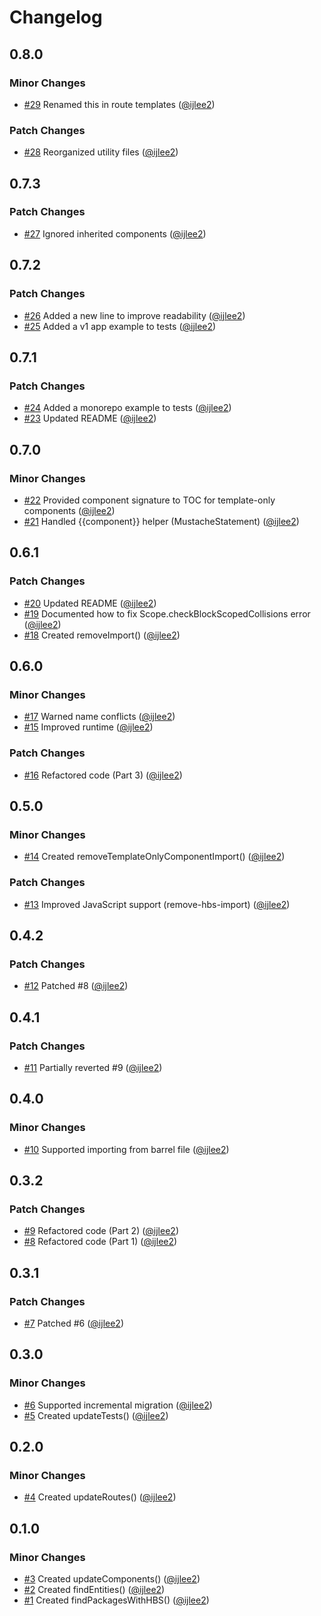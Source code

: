 # Changelog

## 0.8.0

### Minor Changes

- [#29](https://github.com/ijlee2/ember-codemod-add-template-tags/pull/29) Renamed this in route templates ([@ijlee2](https://github.com/ijlee2))

### Patch Changes

- [#28](https://github.com/ijlee2/ember-codemod-add-template-tags/pull/28) Reorganized utility files ([@ijlee2](https://github.com/ijlee2))

## 0.7.3

### Patch Changes

- [#27](https://github.com/ijlee2/ember-codemod-add-template-tags/pull/27) Ignored inherited components ([@ijlee2](https://github.com/ijlee2))

## 0.7.2

### Patch Changes

- [#26](https://github.com/ijlee2/ember-codemod-add-template-tags/pull/26) Added a new line to improve readability ([@ijlee2](https://github.com/ijlee2))
- [#25](https://github.com/ijlee2/ember-codemod-add-template-tags/pull/25) Added a v1 app example to tests ([@ijlee2](https://github.com/ijlee2))

## 0.7.1

### Patch Changes

- [#24](https://github.com/ijlee2/ember-codemod-add-template-tags/pull/24) Added a monorepo example to tests ([@ijlee2](https://github.com/ijlee2))
- [#23](https://github.com/ijlee2/ember-codemod-add-template-tags/pull/23) Updated README ([@ijlee2](https://github.com/ijlee2))

## 0.7.0

### Minor Changes

- [#22](https://github.com/ijlee2/ember-codemod-add-template-tags/pull/22) Provided component signature to TOC for template-only components ([@ijlee2](https://github.com/ijlee2))
- [#21](https://github.com/ijlee2/ember-codemod-add-template-tags/pull/21) Handled {{component}} helper (MustacheStatement) ([@ijlee2](https://github.com/ijlee2))

## 0.6.1

### Patch Changes

- [#20](https://github.com/ijlee2/ember-codemod-add-template-tags/pull/20) Updated README ([@ijlee2](https://github.com/ijlee2))
- [#19](https://github.com/ijlee2/ember-codemod-add-template-tags/pull/19) Documented how to fix Scope.checkBlockScopedCollisions error ([@ijlee2](https://github.com/ijlee2))
- [#18](https://github.com/ijlee2/ember-codemod-add-template-tags/pull/18) Created removeImport() ([@ijlee2](https://github.com/ijlee2))

## 0.6.0

### Minor Changes

- [#17](https://github.com/ijlee2/ember-codemod-add-template-tags/pull/17) Warned name conflicts ([@ijlee2](https://github.com/ijlee2))
- [#15](https://github.com/ijlee2/ember-codemod-add-template-tags/pull/15) Improved runtime ([@ijlee2](https://github.com/ijlee2))

### Patch Changes

- [#16](https://github.com/ijlee2/ember-codemod-add-template-tags/pull/16) Refactored code (Part 3) ([@ijlee2](https://github.com/ijlee2))

## 0.5.0

### Minor Changes

- [#14](https://github.com/ijlee2/ember-codemod-add-template-tags/pull/14) Created removeTemplateOnlyComponentImport() ([@ijlee2](https://github.com/ijlee2))

### Patch Changes

- [#13](https://github.com/ijlee2/ember-codemod-add-template-tags/pull/13) Improved JavaScript support (remove-hbs-import) ([@ijlee2](https://github.com/ijlee2))

## 0.4.2

### Patch Changes

- [#12](https://github.com/ijlee2/ember-codemod-add-template-tags/pull/12) Patched #8 ([@ijlee2](https://github.com/ijlee2))

## 0.4.1

### Patch Changes

- [#11](https://github.com/ijlee2/ember-codemod-add-template-tags/pull/11) Partially reverted #9 ([@ijlee2](https://github.com/ijlee2))

## 0.4.0

### Minor Changes

- [#10](https://github.com/ijlee2/ember-codemod-add-template-tags/pull/10) Supported importing from barrel file ([@ijlee2](https://github.com/ijlee2))

## 0.3.2

### Patch Changes

- [#9](https://github.com/ijlee2/ember-codemod-add-template-tags/pull/9) Refactored code (Part 2) ([@ijlee2](https://github.com/ijlee2))
- [#8](https://github.com/ijlee2/ember-codemod-add-template-tags/pull/8) Refactored code (Part 1) ([@ijlee2](https://github.com/ijlee2))

## 0.3.1

### Patch Changes

- [#7](https://github.com/ijlee2/ember-codemod-add-template-tags/pull/7) Patched #6 ([@ijlee2](https://github.com/ijlee2))

## 0.3.0

### Minor Changes

- [#6](https://github.com/ijlee2/ember-codemod-add-template-tags/pull/6) Supported incremental migration ([@ijlee2](https://github.com/ijlee2))
- [#5](https://github.com/ijlee2/ember-codemod-add-template-tags/pull/5) Created updateTests() ([@ijlee2](https://github.com/ijlee2))

## 0.2.0

### Minor Changes

- [#4](https://github.com/ijlee2/ember-codemod-add-template-tags/pull/4) Created updateRoutes() ([@ijlee2](https://github.com/ijlee2))

## 0.1.0

### Minor Changes

- [#3](https://github.com/ijlee2/ember-codemod-add-template-tags/pull/3) Created updateComponents() ([@ijlee2](https://github.com/ijlee2))
- [#2](https://github.com/ijlee2/ember-codemod-add-template-tags/pull/2) Created findEntities() ([@ijlee2](https://github.com/ijlee2))
- [#1](https://github.com/ijlee2/ember-codemod-add-template-tags/pull/1) Created findPackagesWithHBS() ([@ijlee2](https://github.com/ijlee2))
